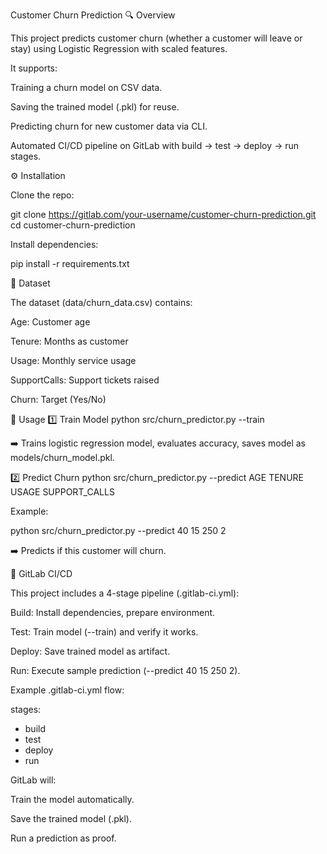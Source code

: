 Customer Churn Prediction
🔍 Overview

This project predicts customer churn (whether a customer will leave or stay) using Logistic Regression with scaled features.

It supports:

Training a churn model on CSV data.

Saving the trained model (.pkl) for reuse.

Predicting churn for new customer data via CLI.

Automated CI/CD pipeline on GitLab with build → test → deploy → run stages.



⚙️ Installation

Clone the repo:

git clone https://gitlab.com/your-username/customer-churn-prediction.git
cd customer-churn-prediction


Install dependencies:

pip install -r requirements.txt

📑 Dataset

The dataset (data/churn_data.csv) contains:

Age: Customer age

Tenure: Months as customer

Usage: Monthly service usage

SupportCalls: Support tickets raised

Churn: Target (Yes/No)

🚀 Usage
1️⃣ Train Model
python src/churn_predictor.py --train


➡️ Trains logistic regression model, evaluates accuracy, saves model as models/churn_model.pkl.

2️⃣ Predict Churn
python src/churn_predictor.py --predict AGE TENURE USAGE SUPPORT_CALLS


Example:

python src/churn_predictor.py --predict 40 15 250 2


➡️ Predicts if this customer will churn.

🔄 GitLab CI/CD

This project includes a 4-stage pipeline (.gitlab-ci.yml):

Build: Install dependencies, prepare environment.

Test: Train model (--train) and verify it works.

Deploy: Save trained model as artifact.

Run: Execute sample prediction (--predict 40 15 250 2).

Example .gitlab-ci.yml flow:

stages:
  - build
  - test
  - deploy
  - run


GitLab will:

Train the model automatically.

Save the trained model (.pkl).

Run a prediction as proof.
